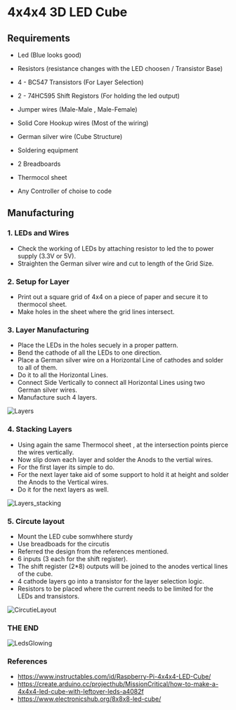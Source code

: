 # 4x4x4 3D LED Cube

## Requirements

* Led (Blue looks good)
* Resistors (resistance changes with the LED choosen / Transistor Base)
* 4 - BC547 Transistors (For Layer Selection)
* 2 - 74HC595 Shift Registors (For holding the led output)

* Jumper wires (Male-Male , Male-Female) 
* Solid Core Hookup wires (Most of the wiring)
* German silver wire (Cube Structure)

* Soldering equipment

* 2 Breadboards
* Thermocol sheet

* Any Controller of choise to code

## Manufacturing

### 1. LEDs and Wires

* Check the working of LEDs by attaching resistor to led the to power supply (3.3V or 5V).
* Straighten the German silver wire and cut to length of the Grid Size.


### 2. Setup for Layer

* Print out a square grid of 4x4 on a piece of paper and secure it to thermocol sheet.
* Make holes in the sheet where the grid lines intersect.

### 3. Layer Manufacturing

* Place the LEDs in the holes secuely in a proper pattern.
* Bend the cathode of all the LEDs to one direction.
* Place a German silver wire on a Horizontal Line of cathodes and solder to all of them.
* Do it to all the Horizontal Lines.
* Connect Side Vertically to connect all Horizontal Lines using two German silver wires.
* Manufacture such 4 layers.

![Layers](https://raw.githubusercontent.com/turrentrock/4x4x4-3D-LED-Cube/master/res/Layers.jpeg)

### 4. Stacking Layers

* Using again the same Thermocol sheet , at the intersection points pierce the wires vertically.
* Now slip down each layer and solder the Anods to the vertial wires.
* For the first layer its simple to do.
* For the next layer take aid of some support to hold it at height and solder the Anods to the Vertical wires.
* Do it for the next layers as well.

![Layers_stacking](https://raw.githubusercontent.com/turrentrock/4x4x4-3D-LED-Cube/master/res/Layers_assembled.jpeg)

### 5. Circute layout

* Mount the LED cube somwhhere sturdy
* Use breadboads for the circutis
* Referred the design from the references mentioned.
* 6 inputs (3 each for the shift register).
* The shift register (2*8) outputs will be joined to the anodes vertical lines of the cube.
* 4 cathode layers go into a transistor for the layer selection logic.
* Resistors to be placed where the current needs to be limited for the LEDs and transistors.

![CircutieLayout](https://raw.githubusercontent.com/turrentrock/4x4x4-3D-LED-Cube/master/res/Cube_Connections.jpeg)

### THE END

![LedsGlowing](https://raw.githubusercontent.com/turrentrock/4x4x4-3D-LED-Cube/master/res/Leds_Glowing.jpeg)

### References

* https://www.instructables.com/id/Raspberry-Pi-4x4x4-LED-Cube/
* https://create.arduino.cc/projecthub/MissionCritical/how-to-make-a-4x4x4-led-cube-with-leftover-leds-a4082f
* https://www.electronicshub.org/8x8x8-led-cube/
